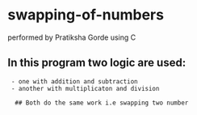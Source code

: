 # swapping-of-numbers
  performed by Pratiksha Gorde using C
  
  ## In this program two logic are used:
     - one with addition and subtraction
     - another with multiplicaton and division
     
      ## Both do the same work i.e swapping two number 
